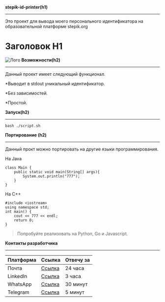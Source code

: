 **stepik-id-printer(h1)**<hr>

Это проект для вывода моего персонального идентификатора на образовательной платформе stepik.org

# Заголовок H1

![Лого](https://ucarecdn.com/02b8ff49-8f2b-4ce9-be84-7d4bdc6b9b67/)
**Возможности(h2)**<hr>

Данный проект имеет следующий функционал.

*Выводит в stdout уникальный идентификатор.

*Без зависимостей.

*Простой.

**Запуск(h2)**<hr>

`bash ./script.sh`

**Портирование (h2)**<hr>

Данный прокт можно портировать на другие языки программирования.

На Java
```
class Main {
    public static void main(String[] args){
        System.out.println("777");
    }
}
```
На C++
```
#include <iostream>
using namespace std;
int main() {
    cout << 777 << endl;
    return 0;
}
```
> Попробуйте реализовать на Python, Go и Javascript.

**Контакты разработчика**<hr>

| **Платформа** | **Ссылка**                          | **Отвечу за** |
| ------------- | ----------------------------------- | ------------- |
| Почта         | [Ссылка](https://mail.ru/)          | 24 часа       |
| LinkedIn      | [Ссылка](https://ru.linkedin.com/)  | 3 часа        |
| WhatsApp      | [Ссылка](https://www.whatsapp.com/) | 30 минут      |
| Telegram      | [Ссылка](https://telegram.org/)     | 5 минут       |

